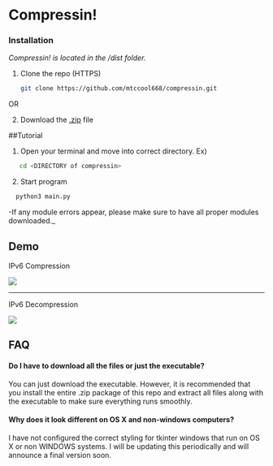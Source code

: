 
# Compressin!

### Installation
_Compressin! is located in the /dist folder._

1. Clone the repo (HTTPS)
   ```sh
   git clone https://github.com/mtccool668/compressin.git
   ```
OR

2. Download the [.zip](https://github.com/mtccool668/compressin/archive/refs/heads/main.zip) file

##Tutorial
1. Open your terminal and move into correct directory.
Ex)
```sh
   cd <DIRECTORY of compressin>
   ```
 2. Start program
 ```sh
   python3 main.py
   ```
 -If any module errors appear, please make sure to have all proper modules downloaded._

## Demo
IPv6 Compression

![](https://github.com/mtccool668/compressin/blob/main/compression_demo_1.gif)


_____________________
IPv6 Decompression

![](https://github.com/mtccool668/compressin/blob/main/decompression_demo.gif)

## FAQ

#### Do I have to download all the files or just the executable?

You can just download the executable. However, it is recommended that you install the entire .zip package of this repo and extract all files along with the executable
to make sure everything runs smoothly.

#### Why does it look different on OS X and non-windows computers?

I have not configured the correct styling for tkinter windows that run on OS X or non WINDOWS systems. I will be updating this periodically and will announce a final version soon.


